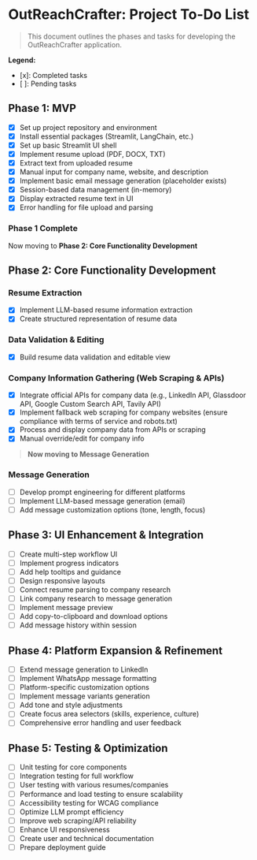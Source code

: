 # OutReachCrafter: Project To-Do List
> This document outlines the phases and tasks for developing the OutReachCrafter application.

**Legend:**
- [x]: Completed tasks
- [ ]: Pending tasks

## Phase 1: MVP
- [x] Set up project repository and environment
- [x] Install essential packages (Streamlit, LangChain, etc.)
- [x] Set up basic Streamlit UI shell
- [x] Implement resume upload (PDF, DOCX, TXT)
- [x] Extract text from uploaded resume
- [x] Manual input for company name, website, and description
- [x] Implement basic email message generation (placeholder exists)
- [x] Session-based data management (in-memory)
- [x] Display extracted resume text in UI
- [x] Error handling for file upload and parsing

### Phase 1 Complete
Now moving to **Phase 2: Core Functionality Development**

## Phase 2: Core Functionality Development

### Resume Extraction
- [x] Implement LLM-based resume information extraction
- [x] Create structured representation of resume data

### Data Validation & Editing
- [x] Build resume data validation and editable view

### Company Information Gathering (Web Scraping & APIs)
- [x] Integrate official APIs for company data (e.g., LinkedIn API, Glassdoor API, Google Custom Search API, Tavily API)
- [x] Implement fallback web scraping for company websites (ensure compliance with terms of service and robots.txt)
- [x] Process and display company data from APIs or scraping
- [x] Manual override/edit for company info

> **Now moving to Message Generation**

### Message Generation
- [ ] Develop prompt engineering for different platforms
- [ ] Implement LLM-based message generation (email)
- [ ] Add message customization options (tone, length, focus)

## Phase 3: UI Enhancement & Integration
- [ ] Create multi-step workflow UI
- [ ] Implement progress indicators
- [ ] Add help tooltips and guidance
- [ ] Design responsive layouts
- [ ] Connect resume parsing to company research
- [ ] Link company research to message generation
- [ ] Implement message preview
- [ ] Add copy-to-clipboard and download options
- [ ] Add message history within session

## Phase 4: Platform Expansion & Refinement
- [ ] Extend message generation to LinkedIn
- [ ] Implement WhatsApp message formatting
- [ ] Platform-specific customization options
- [ ] Implement message variants generation
- [ ] Add tone and style adjustments
- [ ] Create focus area selectors (skills, experience, culture)
- [ ] Comprehensive error handling and user feedback

## Phase 5: Testing & Optimization
- [ ] Unit testing for core components
- [ ] Integration testing for full workflow
- [ ] User testing with various resumes/companies
- [ ] Performance and load testing to ensure scalability
- [ ] Accessibility testing for WCAG compliance
- [ ] Optimize LLM prompt efficiency
- [ ] Improve web scraping/API reliability
- [ ] Enhance UI responsiveness
- [ ] Create user and technical documentation
- [ ] Prepare deployment guide 